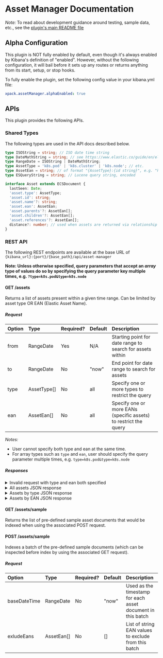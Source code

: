 # Asset Manager Documentation

_Note:_ To read about development guidance around testing, sample data, etc., see the
[plugin's main README file](../README.md)

## Alpha Configuration

This plugin is NOT fully enabled by default, even though it's always enabled
by Kibana's definition of "enabled". However, without the following configuration,
it will bail before it sets up any routes or returns anything from its
start, setup, or stop hooks.

To fully enable the plugin, set the following config value in your kibana.yml file:

```yaml
xpack.assetManager.alphaEnabled: true
```

## APIs

This plugin provides the following APIs.

### Shared Types

The following types are used in the API docs described below.

```ts
type ISOString = string; // ISO date time string
type DateMathString = string; // see https://www.elastic.co/guide/en/elasticsearch/reference/current/common-options.html#date-math
type RangeDate = ISOString | DateMathString;
type AssetType = 'k8s.pod' | 'k8s.cluster' | 'k8s.node'; // etc.
type AssetEan = string; // of format "{AssetType}:{id string}", e.g. "k8s.pod:my-pod-id-123xyz"
type ESQueryString = string; // Lucene query string, encoded

interface Asset extends ECSDocument {
  lastSeen: Date;
  'asset.type': AssetType;
  'asset.id': string;
  'asset.name'?: string;
  'asset.ean': AssetEan;
  'asset.parents'?: AssetEan[];
  'asset.children'?: AssetEan[];
  'asset.references'?: AssetEan[];
  distance?: number; // used when assets are returned via relationship to another asset
}
```

### REST API

The following REST endpoints are available at the base URL of `{kibana_url}:{port}/{base_path}/api/asset-manager`

**Note: Unless otherwise specified, query parameters that accept an _array_ type of values do so by specifying the
query parameter key multiple times, e.g. `?type=k8s.pod&type=k8s.node`**

#### GET /assets

Returns a list of assets present within a given time range. Can be limited by asset type OR EAN (Elastic Asset Name).

##### Request

| Option  | Type          | Required? | Default | Description                                                                        |
| :------ | :------------ | :-------- | :------ | :--------------------------------------------------------------------------------- |
| from    | RangeDate     | Yes       | N/A     | Starting point for date range to search for assets within                          |
| to      | RangeDate     | No        | "now"   | End point for date range to search for assets                                      |
| type    | AssetType[]   | No        | all     | Specify one or more types to restrict the query                                    |
| ean     | AssetEan[]    | No        | all     | Specify one or more EANs (specific assets) to restrict the query                   |


_Notes:_
- User cannot specify both type and ean at the same time.
- For array types such as `type` and `ean`, user should specify the query parameter multiple times, e.g. `type=k8s.pod&type=k8s.node`

##### Responses

<details>

<summary>Invalid request with type and ean both specified</summary>

```curl
GET /assets?from=2023-03-25T17:44:44.000Z&type=k8s.pod&ean=k8s.pod:123

{
  "statusCode": 400,
  "error": "Bad Request",
  "message": "Filters "type" and "ean" are mutually exclusive but found both."
}
```

</details>

<details>

<summary>All assets JSON response</summary>

```curl
GET /assets?from=2023-03-25T17:44:44.000Z&to=2023-03-25T18:44:44.000Z

{
  "results": [
    {
      "@timestamp": "2023-03-25T18:35:38.369Z",
      "asset.type": "k8s.cluster",
      "asset.id": "cluster-001",
      "asset.name": "Cluster 001 (AWS EKS)",
      "asset.ean": "k8s.cluster:cluster-001",
      "orchestrator.type": "kubernetes",
      "orchestrator.cluster.name": "Cluster 001 (AWS EKS)",
      "orchestrator.cluster.id": "cluster-001",
      "cloud.provider": "aws",
      "cloud.region": "us-east-1",
      "cloud.service.name": "eks"
    },
    {
      "@timestamp": "2023-03-25T18:35:38.369Z",
      "asset.type": "k8s.cluster",
      "asset.id": "cluster-002",
      "asset.name": "Cluster 002 (Azure AKS)",
      "asset.ean": "k8s.cluster:cluster-002",
      "orchestrator.type": "kubernetes",
      "orchestrator.cluster.name": "Cluster 002 (Azure AKS)",
      "orchestrator.cluster.id": "cluster-002",
      "cloud.provider": "azure",
      "cloud.region": "eu-west",
      "cloud.service.name": "aks"
    },
    {
      "@timestamp": "2023-03-25T18:35:38.369Z",
      "asset.type": "k8s.node",
      "asset.id": "node-101",
      "asset.name": "k8s-node-101-aws",
      "asset.ean": "k8s.node:node-101",
      "asset.parents": [
        "k8s.cluster:cluster-001"
      ],
      "orchestrator.type": "kubernetes",
      "orchestrator.cluster.name": "Cluster 001 (AWS EKS)",
      "orchestrator.cluster.id": "cluster-001",
      "cloud.provider": "aws",
      "cloud.region": "us-east-1",
      "cloud.service.name": "eks"
    },
    {
      "@timestamp": "2023-03-25T18:35:38.369Z",
      "asset.type": "k8s.node",
      "asset.id": "node-102",
      "asset.name": "k8s-node-102-aws",
      "asset.ean": "k8s.node:node-102",
      "asset.parents": [
        "k8s.cluster:cluster-001"
      ],
      "orchestrator.type": "kubernetes",
      "orchestrator.cluster.name": "Cluster 001 (AWS EKS)",
      "orchestrator.cluster.id": "cluster-001",
      "cloud.provider": "aws",
      "cloud.region": "us-east-1",
      "cloud.service.name": "eks"
    },
    {
      "@timestamp": "2023-03-25T18:35:38.369Z",
      "asset.type": "k8s.node",
      "asset.id": "node-103",
      "asset.name": "k8s-node-103-aws",
      "asset.ean": "k8s.node:node-103",
      "asset.parents": [
        "k8s.cluster:cluster-001"
      ],
      "orchestrator.type": "kubernetes",
      "orchestrator.cluster.name": "Cluster 001 (AWS EKS)",
      "orchestrator.cluster.id": "cluster-001",
      "cloud.provider": "aws",
      "cloud.region": "us-east-1",
      "cloud.service.name": "eks"
    },
    {
      "@timestamp": "2023-03-25T18:35:38.369Z",
      "asset.type": "k8s.pod",
      "asset.id": "pod-200xrg1",
      "asset.name": "k8s-pod-200xrg1-aws",
      "asset.ean": "k8s.pod:pod-200xrg1",
      "asset.parents": [
        "k8s.node:node-101"
      ]
    },
    {
      "@timestamp": "2023-03-25T18:35:38.369Z",
      "asset.type": "k8s.pod",
      "asset.id": "pod-200dfp2",
      "asset.name": "k8s-pod-200dfp2-aws",
      "asset.ean": "k8s.pod:pod-200dfp2",
      "asset.parents": [
        "k8s.node:node-101"
      ]
    },
    {
      "@timestamp": "2023-03-25T18:35:38.369Z",
      "asset.type": "k8s.pod",
      "asset.id": "pod-200wwc3",
      "asset.name": "k8s-pod-200wwc3-aws",
      "asset.ean": "k8s.pod:pod-200wwc3",
      "asset.parents": [
        "k8s.node:node-101"
      ]
    },
    {
      "@timestamp": "2023-03-25T18:35:38.369Z",
      "asset.type": "k8s.pod",
      "asset.id": "pod-200naq4",
      "asset.name": "k8s-pod-200naq4-aws",
      "asset.ean": "k8s.pod:pod-200naq4",
      "asset.parents": [
        "k8s.node:node-102"
      ]
    },
    {
      "@timestamp": "2023-03-25T18:35:38.369Z",
      "asset.type": "k8s.pod",
      "asset.id": "pod-200ohr5",
      "asset.name": "k8s-pod-200ohr5-aws",
      "asset.ean": "k8s.pod:pod-200ohr5",
      "asset.parents": [
        "k8s.node:node-102"
      ]
    },
    {
      "@timestamp": "2023-03-25T18:35:38.369Z",
      "asset.type": "k8s.pod",
      "asset.id": "pod-200yyx6",
      "asset.name": "k8s-pod-200yyx6-aws",
      "asset.ean": "k8s.pod:pod-200yyx6",
      "asset.parents": [
        "k8s.node:node-103"
      ]
    },
    {
      "@timestamp": "2023-03-25T18:35:38.369Z",
      "asset.type": "k8s.pod",
      "asset.id": "pod-200psd7",
      "asset.name": "k8s-pod-200psd7-aws",
      "asset.ean": "k8s.pod:pod-200psd7",
      "asset.parents": [
        "k8s.node:node-103"
      ]
    },
    {
      "@timestamp": "2023-03-25T18:35:38.369Z",
      "asset.type": "k8s.pod",
      "asset.id": "pod-200wmc8",
      "asset.name": "k8s-pod-200wmc8-aws",
      "asset.ean": "k8s.pod:pod-200wmc8",
      "asset.parents": [
        "k8s.node:node-103"
      ]
    },
    {
      "@timestamp": "2023-03-25T18:35:38.369Z",
      "asset.type": "k8s.pod",
      "asset.id": "pod-200ugg9",
      "asset.name": "k8s-pod-200ugg9-aws",
      "asset.ean": "k8s.pod:pod-200ugg9",
      "asset.parents": [
        "k8s.node:node-103"
      ]
    }
  ]
}
```

</details>

<details>

<summary>Assets by type JSON response</summary>

```curl
GET /assets?from=2023-03-25T17:44:44.000Z&to=2023-03-25T18:44:44.000Z&type=k8s.pod

{
  "results": [
    {
      "@timestamp": "2023-03-25T18:35:38.369Z",
      "asset.type": "k8s.pod",
      "asset.id": "pod-200xrg1",
      "asset.name": "k8s-pod-200xrg1-aws",
      "asset.ean": "k8s.pod:pod-200xrg1",
      "asset.parents": [
        "k8s.node:node-101"
      ]
    },
    {
      "@timestamp": "2023-03-25T18:35:38.369Z",
      "asset.type": "k8s.pod",
      "asset.id": "pod-200dfp2",
      "asset.name": "k8s-pod-200dfp2-aws",
      "asset.ean": "k8s.pod:pod-200dfp2",
      "asset.parents": [
        "k8s.node:node-101"
      ]
    },
    {
      "@timestamp": "2023-03-25T18:35:38.369Z",
      "asset.type": "k8s.pod",
      "asset.id": "pod-200wwc3",
      "asset.name": "k8s-pod-200wwc3-aws",
      "asset.ean": "k8s.pod:pod-200wwc3",
      "asset.parents": [
        "k8s.node:node-101"
      ]
    },
    {
      "@timestamp": "2023-03-25T18:35:38.369Z",
      "asset.type": "k8s.pod",
      "asset.id": "pod-200naq4",
      "asset.name": "k8s-pod-200naq4-aws",
      "asset.ean": "k8s.pod:pod-200naq4",
      "asset.parents": [
        "k8s.node:node-102"
      ]
    },
    {
      "@timestamp": "2023-03-25T18:35:38.369Z",
      "asset.type": "k8s.pod",
      "asset.id": "pod-200ohr5",
      "asset.name": "k8s-pod-200ohr5-aws",
      "asset.ean": "k8s.pod:pod-200ohr5",
      "asset.parents": [
        "k8s.node:node-102"
      ]
    },
    {
      "@timestamp": "2023-03-25T18:35:38.369Z",
      "asset.type": "k8s.pod",
      "asset.id": "pod-200yyx6",
      "asset.name": "k8s-pod-200yyx6-aws",
      "asset.ean": "k8s.pod:pod-200yyx6",
      "asset.parents": [
        "k8s.node:node-103"
      ]
    },
    {
      "@timestamp": "2023-03-25T18:35:38.369Z",
      "asset.type": "k8s.pod",
      "asset.id": "pod-200psd7",
      "asset.name": "k8s-pod-200psd7-aws",
      "asset.ean": "k8s.pod:pod-200psd7",
      "asset.parents": [
        "k8s.node:node-103"
      ]
    },
    {
      "@timestamp": "2023-03-25T18:35:38.369Z",
      "asset.type": "k8s.pod",
      "asset.id": "pod-200wmc8",
      "asset.name": "k8s-pod-200wmc8-aws",
      "asset.ean": "k8s.pod:pod-200wmc8",
      "asset.parents": [
        "k8s.node:node-103"
      ]
    },
    {
      "@timestamp": "2023-03-25T18:35:38.369Z",
      "asset.type": "k8s.pod",
      "asset.id": "pod-200ugg9",
      "asset.name": "k8s-pod-200ugg9-aws",
      "asset.ean": "k8s.pod:pod-200ugg9",
      "asset.parents": [
        "k8s.node:node-103"
      ]
    }
  ]
}
```

</details>

<details>

<summary>Assets by EAN JSON response</summary>

```curl
GET /assets?from=2023-03-25T17:44:44.000Z&to=2023-03-25T18:44:44.000Z&ean=k8s.node:node-101&ean=k8s.pod:pod-6r1z

{
  "results": [
    {
      "@timestamp": "2023-03-25T18:35:38.369Z",
      "asset.type": "k8s.node",
      "asset.id": "node-101",
      "asset.name": "k8s-node-101-aws",
      "asset.ean": "k8s.node:node-101",
      "asset.parents": [
        "k8s.cluster:cluster-001"
      ],
      "orchestrator.type": "kubernetes",
      "orchestrator.cluster.name": "Cluster 001 (AWS EKS)",
      "orchestrator.cluster.id": "cluster-001",
      "cloud.provider": "aws",
      "cloud.region": "us-east-1",
      "cloud.service.name": "eks"
    }
  ]
}
```

</details>

<a name="sample-data" id="sample-data"></a>

#### GET /assets/sample

Returns the list of pre-defined sample asset documents that would be indexed
when using the associated POST request.

#### POST /assets/sample

Indexes a batch of the pre-defined sample documents (which can be inspected before
index by using the associated GET request).

##### Request

| Option       | Type       | Required? | Default | Description                                                 |
| :----------- | :--------- | :-------- | :------ | :---------------------------------------------------------- |
| baseDateTime | RangeDate  | No        | "now"   | Used as the timestamp for each asset document in this batch |
| exludeEans   | AssetEan[] | No        | []      | List of string EAN values to exclude from this batch        |
